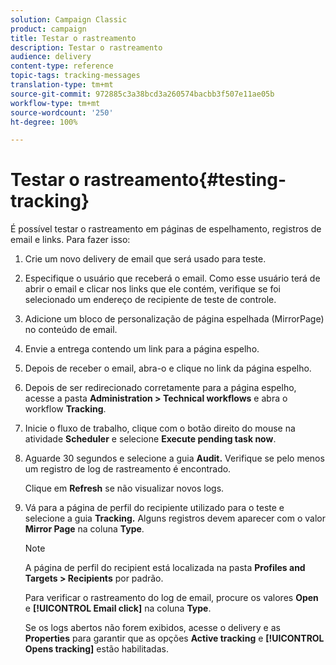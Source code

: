 ```yaml
---
solution: Campaign Classic
product: campaign
title: Testar o rastreamento
description: Testar o rastreamento
audience: delivery
content-type: reference
topic-tags: tracking-messages
translation-type: tm+mt
source-git-commit: 972885c3a38bcd3a260574bacbb3f507e11ae05b
workflow-type: tm+mt
source-wordcount: '250'
ht-degree: 100%

---
```



# Testar o rastreamento{#testing-tracking}

É possível testar o rastreamento em páginas de espelhamento, registros de email e links. Para fazer isso:

1. Crie um novo delivery de email que será usado para teste.
1. Especifique o usuário que receberá o email. Como esse usuário terá de abrir o email e clicar nos links que ele contém, verifique se foi selecionado um endereço de recipiente de teste de controle.
1. Adicione um bloco de personalização de página espelhada (MirrorPage) no conteúdo de email.
1. Envie a entrega contendo um link para a página espelho.
1. Depois de receber o email, abra-o e clique no link da página espelho.
1. Depois de ser redirecionado corretamente para a página espelho, acesse a pasta **Administration > Technical workflows** e abra o workflow **Tracking**.
1. Inicie o fluxo de trabalho, clique com o botão direito do mouse na atividade **Scheduler** e selecione **Execute pending task now**.
1. Aguarde 30 segundos e selecione a guia **Audit.** Verifique se pelo menos um registro de log de rastreamento é encontrado.

   Clique em **Refresh** se não visualizar novos logs.

1. Vá para a página de perfil do recipiente utilizado para o teste e selecione a guia **Tracking.** Alguns registros devem aparecer com o valor **Mirror Page** na coluna **Type**.

   >[!NOTE]
   >
   >A página de perfil do recipient está localizada na pasta **Profiles and Targets > Recipients** por padrão.

   Para verificar o rastreamento do log de email, procure os valores **Open** e **[!UICONTROL Email click]** na coluna **Type**.

   Se os logs abertos não forem exibidos, acesse o delivery e as **Properties** para garantir que as opções **Active tracking** e **[!UICONTROL Opens tracking]** estão habilitadas.

